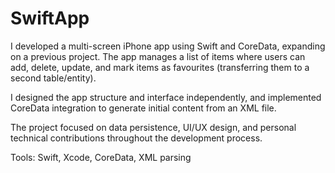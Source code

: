 # SwiftApp
I developed a multi-screen iPhone app using Swift and CoreData, expanding on a previous project. The app manages a list of items where users can add, delete, update, and mark items as favourites (transferring them to a second table/entity).

I designed the app structure and interface independently, and implemented CoreData integration to generate initial content from an XML file.

The project focused on data persistence, UI/UX design, and personal technical contributions throughout the development process.

Tools: Swift, Xcode, CoreData, XML parsing
